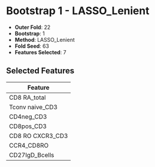 # Bootstrap 1 - LASSO_Lenient

- **Outer Fold**: 22
- **Bootstrap**: 1
- **Method**: LASSO_Lenient
- **Fold Seed**: 63
- **Features Selected**: 7

## Selected Features

| Feature |
|---------|
| CD8 RA_total |
| Tconv naive_CD3 |
| CD4neg_CD3 |
| CD8pos_CD3 |
| CD8 RO CXCR3_CD3 |
| CCR4_CD8RO |
| CD27IgD_Bcells |
